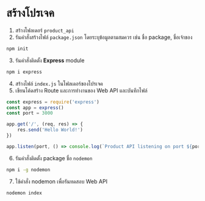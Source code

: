 
# สร้างโปรเจค 

1. สร้างโฟลเดอร์ `product_api`
2. รันคำสั่งสร้างไฟล์ `package.json` โดยระบุข้อมูลตามสมควร เช่น ชื่อ package, ชื่อเจ้าของ

```bash
npm init
```

3. รันคำสั่งติดตั้ง **Express** module

```bash
npm i express
```

4. สร้างไฟล์ `index.js` ในโฟลเดอร์ของโปรเจค
5. เขียนโค้ดสร้าง Route และการทำงานของ Web API และบันทึกไฟล์

```js
const express = require('express')
const app = express()
const port = 3000

app.get('/', (req, res) => {
    res.send('Hello World!')
})

app.listen(port, () => console.log(`Product API listening on port ${port}!`))
```

6. รันคำสั่งติดตั้ง package ชื่อ `nodemon`

```bash
npm i -g nodemon
```

7. ใช้คำสั่ง nodemon เพื่อรันทดสอบ Web API

```bash
nodemon index
```


